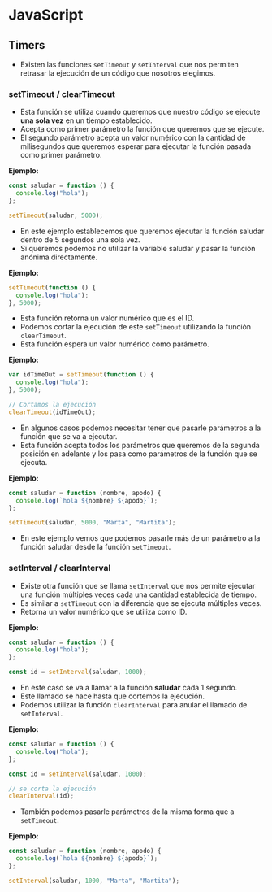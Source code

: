 # JavaScript

## Timers

- Existen las funciones `setTimeout` y `setInterval` que nos permiten retrasar la ejecución de un código que nosotros elegimos.

### setTimeout / clearTimeout

- Esta función se utiliza cuando queremos que nuestro código se ejecute **una sola vez** en un tiempo establecido.
- Acepta como primer parámetro la función que queremos que se ejecute.
- El segundo parámetro acepta un valor numérico con la cantidad de milisegundos que queremos esperar para ejecutar la función pasada como primer parámetro.

**Ejemplo:**

```js
const saludar = function () {
  console.log("hola");
};

setTimeout(saludar, 5000);
```

- En este ejemplo establecemos que queremos ejecutar la función saludar dentro de 5 segundos una sola vez.
- Si queremos podemos no utilizar la variable saludar y pasar la función anónima directamente.

**Ejemplo:**

```js
setTimeout(function () {
  console.log("hola");
}, 5000);
```

- Esta función retorna un valor numérico que es el ID.
- Podemos cortar la ejecución de este `setTimeout` utilizando la función `clearTimeout`.
- Esta función espera un valor numérico como parámetro.

**Ejemplo:**

```js
var idTimeOut = setTimeout(function () {
  console.log("hola");
}, 5000);

// Cortamos la ejecución
clearTimeout(idTimeOut);
```

- En algunos casos podemos necesitar tener que pasarle parámetros a la función que se va a ejecutar.
- Esta función acepta todos los parámetros que queremos de la segunda posición en adelante y los pasa como parámetros de la función que se ejecuta.

**Ejemplo:**

```js
const saludar = function (nombre, apodo) {
  console.log(`hola ${nombre} ${apodo}`);
};

setTimeout(saludar, 5000, "Marta", "Martita");
```

- En este ejemplo vemos que podemos pasarle más de un parámetro a la función saludar desde la función `setTimeout`.

### setInterval / clearInterval

- Existe otra función que se llama `setInterval` que nos permite ejecutar una función múltiples veces cada una cantidad establecida de tiempo.
- Es similar a `setTimeout` con la diferencia que se ejecuta múltiples veces.
- Retorna un valor numérico que se utiliza como ID.

**Ejemplo:**

```js
const saludar = function () {
  console.log("hola");
};

const id = setInterval(saludar, 1000);
```

- En este caso se va a llamar a la función **saludar** cada 1 segundo.
- Este llamado se hace hasta que cortemos la ejecución.
- Podemos utilizar la función `clearInterval` para anular el llamado de `setInterval`.

**Ejemplo:**

```js
const saludar = function () {
  console.log("hola");
};

const id = setInterval(saludar, 1000);

// se corta la ejecución
clearInterval(id);
```

- También podemos pasarle parámetros de la misma forma que a `setTimeout`.

**Ejemplo:**

```js
const saludar = function (nombre, apodo) {
  console.log(`hola ${nombre} ${apodo}`);
};

setInterval(saludar, 1000, "Marta", "Martita");
```
